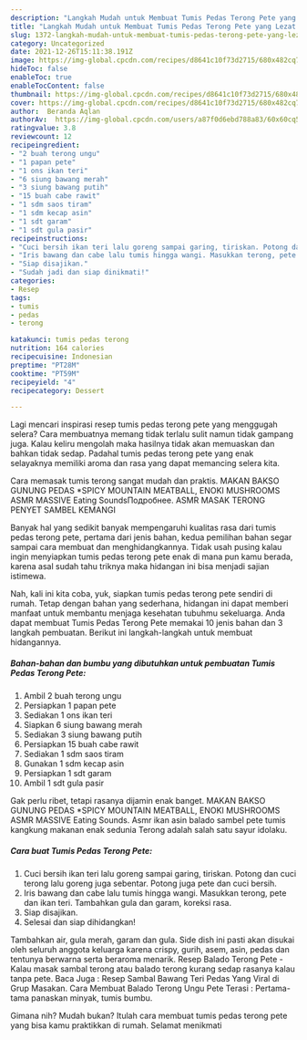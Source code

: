 ```yaml
---
description: "Langkah Mudah untuk Membuat Tumis Pedas Terong Pete yang Lezat Sekali"
title: "Langkah Mudah untuk Membuat Tumis Pedas Terong Pete yang Lezat Sekali"
slug: 1372-langkah-mudah-untuk-membuat-tumis-pedas-terong-pete-yang-lezat-sekali
category: Uncategorized
date: 2021-12-26T15:11:38.191Z
image: https://img-global.cpcdn.com/recipes/d8641c10f73d2715/680x482cq70/tumis-pedas-terong-pete-foto-resep-utama.jpg
hideToc: false
enableToc: true
enableTocContent: false
thumbnail: https://img-global.cpcdn.com/recipes/d8641c10f73d2715/680x482cq70/tumis-pedas-terong-pete-foto-resep-utama.jpg
cover: https://img-global.cpcdn.com/recipes/d8641c10f73d2715/680x482cq70/tumis-pedas-terong-pete-foto-resep-utama.jpg
author:  Beranda Aqlan
authorAv:  https://img-global.cpcdn.com/users/a87f0d6ebd788a83/60x60cq50/avatar.jpg
ratingvalue: 3.8
reviewcount: 12
recipeingredient:
- "2 buah terong ungu"
- "1 papan pete"
- "1 ons ikan teri"
- "6 siung bawang merah"
- "3 siung bawang putih"
- "15 buah cabe rawit"
- "1 sdm saos tiram"
- "1 sdm kecap asin"
- "1 sdt garam"
- "1 sdt gula pasir"
recipeinstructions:
- "Cuci bersih ikan teri lalu goreng sampai garing, tiriskan. Potong dan cuci terong lalu goreng juga sebentar. Potong juga pete dan cuci bersih."
- "Iris bawang dan cabe lalu tumis hingga wangi. Masukkan terong, pete dan ikan teri.  Tambahkan gula dan garam, koreksi rasa."
- "Siap disajikan."
- "Sudah jadi dan siap dinikmati!"
categories:
- Resep
tags:
- tumis
- pedas
- terong

katakunci: tumis pedas terong 
nutrition: 164 calories
recipecuisine: Indonesian
preptime: "PT28M"
cooktime: "PT59M"
recipeyield: "4"
recipecategory: Dessert

---
```



Lagi mencari inspirasi resep tumis pedas terong pete yang menggugah selera? Cara membuatnya memang tidak terlalu sulit namun tidak gampang juga. Kalau keliru mengolah maka hasilnya tidak akan memuaskan dan bahkan tidak sedap. Padahal tumis pedas terong pete yang enak selayaknya memiliki aroma dan rasa yang dapat memancing selera kita.


Cara memasak tumis terong sangat mudah dan praktis. MAKAN BAKSO GUNUNG PEDAS *SPICY MOUNTAIN MEATBALL, ENOKI MUSHROOMS ASMR MASSIVE Eating SoundsПодробнее. ASMR MASAK TERONG PENYET SAMBEL KEMANGI

Banyak hal yang sedikit banyak mempengaruhi kualitas rasa dari tumis pedas terong pete, pertama dari jenis bahan, kedua pemilihan bahan segar sampai cara membuat dan menghidangkannya. Tidak usah pusing kalau ingin menyiapkan tumis pedas terong pete enak di mana pun kamu berada, karena asal sudah tahu triknya maka hidangan ini bisa menjadi sajian istimewa.


Nah, kali ini kita coba, yuk, siapkan tumis pedas terong pete sendiri di rumah. Tetap dengan bahan yang sederhana, hidangan ini dapat memberi manfaat untuk membantu menjaga kesehatan tubuhmu sekeluarga. Anda dapat membuat Tumis Pedas Terong Pete memakai 10 jenis bahan dan 3 langkah pembuatan. Berikut ini langkah-langkah untuk membuat hidangannya.

<!--inarticleads1-->

##### Bahan-bahan dan bumbu yang dibutuhkan untuk pembuatan Tumis Pedas Terong Pete:

1. Ambil 2 buah terong ungu
1. Persiapkan 1 papan pete
1. Sediakan 1 ons ikan teri
1. Siapkan 6 siung bawang merah
1. Sediakan 3 siung bawang putih
1. Persiapkan 15 buah cabe rawit
1. Sediakan 1 sdm saos tiram
1. Gunakan 1 sdm kecap asin
1. Persiapkan 1 sdt garam
1. Ambil 1 sdt gula pasir


Gak perlu ribet, tetapi rasanya dijamin enak banget. MAKAN BAKSO GUNUNG PEDAS *SPICY MOUNTAIN MEATBALL, ENOKI MUSHROOMS ASMR MASSIVE Eating Sounds. Asmr ikan asin balado sambel pete tumis kangkung makanan enak sedunia Terong adalah salah satu sayur idolaku. 

<!--inarticleads2-->

##### Cara buat Tumis Pedas Terong Pete:

1. Cuci bersih ikan teri lalu goreng sampai garing, tiriskan. Potong dan cuci terong lalu goreng juga sebentar. Potong juga pete dan cuci bersih.
1. Iris bawang dan cabe lalu tumis hingga wangi. Masukkan terong, pete dan ikan teri.  Tambahkan gula dan garam, koreksi rasa.
1. Siap disajikan.
1. Selesai dan siap dihidangkan!

Tambahkan air, gula merah, garam dan gula. Side dish ini pasti akan disukai oleh seluruh anggota keluarga karena crispy, gurih, asem, asin, pedas dan tentunya berwarna serta beraroma menarik. Resep Balado Terong Pete - Kalau masak sambal terong atau balado terong kurang sedap rasanya kalau tanpa pete. Baca Juga : Resep Sambal Bawang Teri Pedas Yang Viral di Grup Masakan. Cara Membuat Balado Terong Ungu Pete Terasi : Pertama-tama panaskan minyak, tumis bumbu. 

Gimana nih? Mudah bukan? Itulah cara membuat tumis pedas terong pete yang bisa kamu praktikkan di rumah. Selamat menikmati
